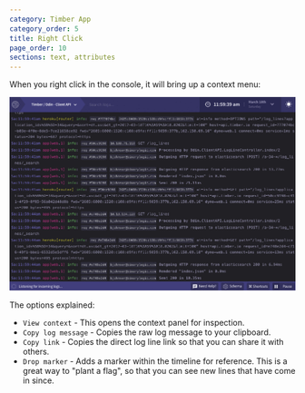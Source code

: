 ```yaml
---
category: Timber App
category_order: 5
title: Right Click
page_order: 10
sections: text, attributes
---
```


When you right click in the console, it will bring up a context menu:

![Right-click / Context-menur](/assets/img/docs/right-click.gif)

The options explained:

* `View context` - This opens the context panel for inspection.
* `Copy log message` - Copies the raw log message to your clipboard.
* `Copy link` - Copies the direct log line link so that you can share it with others.
* `Drop marker` - Adds a marker within the timeline for reference. This is a great way to
  "plant a flag", so that you can see new lines that have come in since.